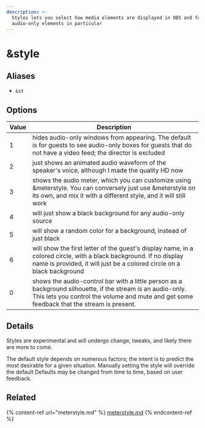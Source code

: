 ```yaml
---
description: >-
  Styles lets you select how media elements are displayed in OBS and for guests;
  audio-only elements in particular
---
```


# \&style

## Aliases

* `&st`

## Options

| Value | Description                                                                                                                                                                                              |
| ----- | -------------------------------------------------------------------------------------------------------------------------------------------------------------------------------------------------------- |
| 1     | hides audio-only windows from appearing. The default is for guests to see audio-only boxes for guests that do not have a video feed; the director is excluded                                            |
| 2     | just shows an animated audio waveform of the speaker's voice, although I made the quality HD now                                                                                                         |
| 3     | shows the audio meter, which you can customize using \&meterstyle. You can conversely just use \&meterstyle on its own, and mix it with a different style, and it will still work                        |
| 4     | will just show a black background for any audio-only source                                                                                                                                              |
| 5     | will show a random color for a background, instead of just black                                                                                                                                         |
| 6     | will show the first letter of the guest's display name, in a colored circle, with a black background. If no display name is provided, it will just be a colored circle on a black background             |
| 0     | shows the audio-control bar with a little person as a background silhouette, if the stream is an audio-only. This lets you control the volume and mute and get some feedback that the stream is present. |

## Details

Styles are experimental and will undergo change, tweaks, and likely there are more to come.

The default style depends on numerous factors; the intent is to predict the most desirable for a given situation. Manually setting the style will override the default Defaults may be changed from time to time, based on user feedback.

## Related

{% content-ref url="meterstyle.md" %}
[meterstyle.md](meterstyle.md)
{% endcontent-ref %}
